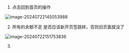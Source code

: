 1. 点击回到首页的操作

![image-20240722145053988](C:\Users\Administrator\AppData\Roaming\Typora\typora-user-images\image-20240722145053988.png)

2.  所有的余额不足 是否应该新开页签跳转，否则旧页面就没了

   ![image-20240722151753836](C:\Users\Administrator\AppData\Roaming\Typora\typora-user-images\image-20240722151753836.png)

3.  